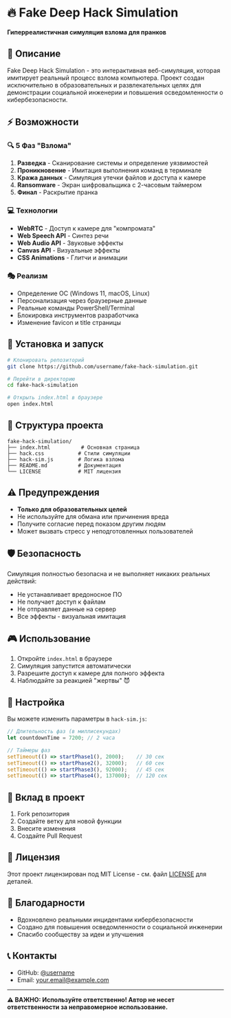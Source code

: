# 🔥 Fake Deep Hack Simulation

**Гиперреалистичная симуляция взлома для пранков**

## 🎯 Описание

Fake Deep Hack Simulation - это интерактивная веб-симуляция, которая имитирует реальный процесс взлома компьютера. Проект создан исключительно в образовательных и развлекательных целях для демонстрации социальной инженерии и повышения осведомленности о кибербезопасности.

## ⚡ Возможности

### 🔍 5 Фаз "Взлома"
1. **Разведка** - Сканирование системы и определение уязвимостей
2. **Проникновение** - Имитация выполнения команд в терминале
3. **Кража данных** - Симуляция утечки файлов и доступа к камере
4. **Ransomware** - Экран шифровальщика с 2-часовым таймером
5. **Финал** - Раскрытие пранка

### 💻 Технологии
- **WebRTC** - Доступ к камере для "компромата"
- **Web Speech API** - Синтез речи
- **Web Audio API** - Звуковые эффекты
- **Canvas API** - Визуальные эффекты
- **CSS Animations** - Глитчи и анимации

### 🎭 Реализм
- Определение ОС (Windows 11, macOS, Linux)
- Персонализация через браузерные данные
- Реальные команды PowerShell/Terminal
- Блокировка инструментов разработчика
- Изменение favicon и title страницы

## 🚀 Установка и запуск

```bash
# Клонировать репозиторий
git clone https://github.com/username/fake-hack-simulation.git

# Перейти в директорию
cd fake-hack-simulation

# Открыть index.html в браузере
open index.html
```

## 📁 Структура проекта

```
fake-hack-simulation/
├── index.html          # Основная страница
├── hack.css           # Стили симуляции
├── hack-sim.js        # Логика взлома
├── README.md          # Документация
└── LICENSE            # MIT лицензия
```

## ⚠️ Предупреждения

- **Только для образовательных целей**
- Не используйте для обмана или причинения вреда
- Получите согласие перед показом другим людям
- Может вызвать стресс у неподготовленных пользователей

## 🛡️ Безопасность

Симуляция полностью безопасна и не выполняет никаких реальных действий:
- Не устанавливает вредоносное ПО
- Не получает доступ к файлам
- Не отправляет данные на сервер
- Все эффекты - визуальная имитация

## 🎮 Использование

1. Откройте `index.html` в браузере
2. Симуляция запустится автоматически
3. Разрешите доступ к камере для полного эффекта
4. Наблюдайте за реакцией "жертвы" 😈

## 🔧 Настройка

Вы можете изменить параметры в `hack-sim.js`:

```javascript
// Длительность фаз (в миллисекундах)
let countdownTime = 7200; // 2 часа

// Таймеры фаз
setTimeout(() => startPhase1(), 2000);    // 30 сек
setTimeout(() => startPhase2(), 32000);   // 60 сек
setTimeout(() => startPhase3(), 92000);   // 45 сек
setTimeout(() => startPhase4(), 137000);  // 120 сек
```

## 🤝 Вклад в проект

1. Fork репозитория
2. Создайте ветку для новой функции
3. Внесите изменения
4. Создайте Pull Request

## 📄 Лицензия

Этот проект лицензирован под MIT License - см. файл [LICENSE](LICENSE) для деталей.

## 🙏 Благодарности

- Вдохновлено реальными инцидентами кибербезопасности
- Создано для повышения осведомленности о социальной инженерии
- Спасибо сообществу за идеи и улучшения

## 📞 Контакты

- GitHub: [@username](https://github.com/username)
- Email: your.email@example.com

---

**⚠️ ВАЖНО: Используйте ответственно! Автор не несет ответственности за неправомерное использование.**